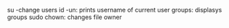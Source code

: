 su -change users
id -un: prints username of current user
groups: displasys groups
sudo chown: changes file owner
